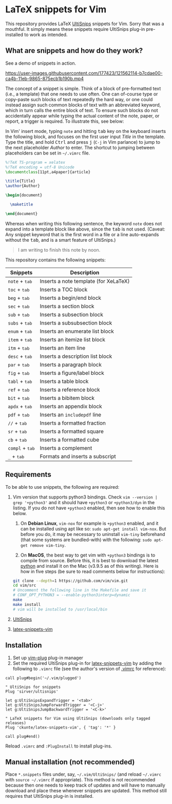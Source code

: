 # LaTeX snippets for Vim

This repository provides LaTeX [UltiSnips][us] snippets for Vim. Sorry that was a mouthful. It simply means these snippets require UltiSnips plug-in pre-installed to work as intended.

## What are snippets and how do they work?

See a demo of snippets in action.

https://user-images.githubusercontent.com/177423/121562114-b7cdae00-ca4b-11eb-9865-875ecb1b190b.mp4

The concept of a snippet is simple. Think of a block of pre-formatted text (i.e., a template) that one needs to use often. One can of-course type or copy-paste such blocks of text repeatedly the hard way, or one could instead assign such common blocks of text with an abbreviated keyword, which in turn calls the entire block of text. To ensure such blocks do not accidentally appear while typing the actual content of the note, paper, or report, a trigger is required. To illustrate this, see below:

In Vim' insert mode, typing `note` and hitting <kbd>tab</kbd> key on the keyboard inserts the following block, and focuses on the first user input _Title_ in the template. Type the title, and hold <kbd>Ctrl</kbd> and press <kbd>j</kbd> (`C-j` in Vim parlance) to jump to the next placeholder _Author_ to enter. The shortcut to jumping between placeholders can be set in `~/.vimrc` file. 

```latex
%!TeX TS-program = xelatex
%!TeX encoding = utf-8 Unicode
\documentclass[11pt,a4paper]{article}

\title{Title}
\author{Author}

\begin{document}

  \maketitle

\end{document}
```

Whereas when writing this following sentence, the keyword `note` does not expand into a template block like above, since the <kbd>tab</kbd> is not used. (Caveat: Any snippet keyword that is the first word in a file or a line auto-expands without the <kbd>tab</kbd>, and is a smart feature of UltiSnips.)

> I am writing to finish this note by noon.

This repository contains the following snippets:

| Snippets                   | Description                           |
| -------------------------- | ------------------------------------- |
| `note` + <kbd>tab</kbd>    | Inserts a note template (for XeLaTeX) |
| `toc` + <kbd>tab</kbd>     | Inserts a TOC block                   |
| `beg` + <kbd>tab</kbd>     | Inserts a begin/end block             |
| `sec` + <kbd>tab</kbd>     | Inserts a section block               |
| `sub` + <kbd>tab</kbd>     | Inserts a subsection block            |
| `subs` + <kbd>tab</kbd>    | Inserts a subsubsection block         |
| `enum` + <kbd>tab</kbd>    | Inserts an enumerate list block       |
| `item` + <kbd>tab</kbd>    | Inserts an itemize list block         |
| `itm` + <kbd>tab</kbd>     | Inserts an item line                  |
| `desc` + <kbd>tab</kbd>    | Inserts a description list block      |
| `par` + <kbd>tab</kbd>     | Inserts a paragraph block             |
| `fig` + <kbd>tab</kbd>     | Inserts a figure/label block          |
| `tabl` + <kbd>tab</kbd>    | Inserts a table block                 |
| `ref` + <kbd>tab</kbd>     | Inserts a reference block             |
| `bit` + <kbd>tab</kbd>     | Inserts a bibitem block               |
| `apdx` + <kbd>tab</kbd>    | Inserts an appendix block             |
| `pdf` + <kbd>tab</kbd>     | Inserts an `includepdf` line          |
| `//` + <kbd>tab</kbd>      | Inserts a formatted fraction          |
| `sr` + <kbd>tab</kbd>      | Inserts a formatted square            |
| `cb` + <kbd>tab</kbd>      | Inserts a formatted cube              |
| `compl` + <kbd>tab</kbd>   | Inserts a complement                  |
| `_` + <kbd>tab</kbd>       | Formats and inserts a subscript       |

## Requirements

To be able to use snippets, the following are required: 

1. Vim version that supports python3 bindings. Check `vim --version | grep '+python3'` and it should have `+python3` or `+python3/dyn` in the listing. If you do not have `+python3` enabled, then see how to enable this below.

    1. On __Debian Linux__, `vim-nox` for example is `+python3` enabled, and it can be installed using apt like so: `sudo apt-get install vim-nox`. But before you do, it may be necessary to uninstall `vim-tiny` beforehand (that some systems are bundled-with) with the following: `sudo apt-get remove vim-tiny`.

    2. On __MacOS__, the best way to get vim with `+python3` bindings is to compile from source. Before this, it is best to download the latest [python](https://www.python.org) and install it on the Mac (v3.9.5 as of this writing). Here is how in five steps (be sure to read comments below for instructions):

    ```bash
    git clone --depth=1 https://github.com/vim/vim.git
    cd vim/src
    # Uncomment the following line in the Makefile and save it
    # CONF_OPT_PYTHON3 = --enable-python3interp=dynamic
    make
    make install
    # vim will be installed to /usr/local/bin
    ```

2. [UltiSnips][us] 
3. [latex-snippets-vim][ck]

## Installation

1. Set up [vim-plug][vp] plug-in manager
2. Set the required UltiSnips plug-in for [latex-snippets-vim][ck] by adding the following to `.vimrc` file (see the author's version of [.vimrc][rc] for reference):

```vim
call plug#begin('~/.vim/plugged')

" UltiSnips for snippets
Plug 'sirver/ultisnips'

let g:UltiSnipsExpandTrigger = '<tab>'
let g:UltiSnipsJumpForwardTrigger = '<C-j>'
let g:UltiSnipsJumpBackwardTrigger = '<C-k>'

" LaTeX snippets for Vim using UltiSnips (downloads only tagged releases)
Plug 'ckunte/latex-snippets-vim', { 'tag': '*' }

call plug#end()
```

Reload `.vimrc` and `:PlugInstall` to install plug-ins.

## Manual installation (not recommended)

Place `*.snippets` files under, say, `~/.vim/UltiSnips/` (and reload `~/.vimrc` with `source ~/.vimrc` if appropriate). This method is not recommended because then one needs to keep track of updates and will have to manually download and place these whenever snippets are updated. This method still requires that UltiSnips plug-in is installed.

[us]: https://github.com/SirVer/ultisnips
[vp]: https://github.com/junegunn/vim-plug
[ck]: https://github.com/ckunte/latex-snippets-vim
[rc]: https://github.com/ckunte/dotfiles/blob/master/.vimrc

